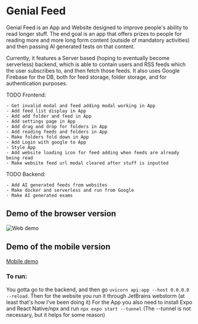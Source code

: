 # Genial Feed
Genial Feed is an App and Website designed to improve people's ability to read longer stuff. The end goal is an app that offers prizes to people for reading more and more long form content (outside of mandatory activities) and then passing AI generated tests on that content.

Currently, it features a Server based (hoping to eventually become serverless) backend, which is able to contain users and RSS feeds which the user subscribes to, and then fetch those feeds.
It also uses Google Firebase for the DB, both for feed storage, folder storage, and for authentication purposes.

TODO Frontend:

	- Get invalid modal and feed adding modal working in App
	- Add feed list display in App
	- Add add folder and feed in App
 	- Add settings page in App
	- Add drag and drop for folders in App
	- Add reading feeds and folders in App
	- Make folders fold down in App
	- Add Login with google to App
	- Style App
	- Add website loading icon for feed adding when feeds are already being read
	- Make website feed url modal cleared after stuff is inputted

TODO Backend:

 	- Add AI generated feeds from websites
	- Make docker and serverless and run from Google
	- Make AI generated exams



## Demo of the browser version
![[Web demo](https://cloud-nxhxe0zhe-hack-club-bot.vercel.app/0screenshot_2024-08-25_224350.png)](https://www.youtube.com/watch?v=ML2GIfpMsqs)

## Demo of the mobile version
[Mobile demo](https://www.youtube.com/shorts/ag2VDNotW9k)

### To run:
You gotta go to the backend, and then go `uvicorn api:app --host 0.0.0.0 --reload`. Then for the website you run it through JetBrains webstorm (at least that's how I've been doing it)
For the App you also need to install Expo and React Native/npx and run `npx expo start --tunnel` (The --tunnel is not necessary, but it helps for some reason)
